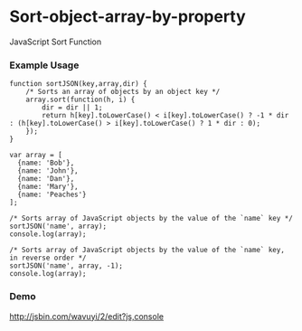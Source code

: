 Sort-object-array-by-property
=============================

JavaScript Sort Function

### Example Usage

    function sortJSON(key,array,dir) {
        /* Sorts an array of objects by an object key */
        array.sort(function(h, i) {
            dir = dir || 1;
            return h[key].toLowerCase() < i[key].toLowerCase() ? -1 * dir : (h[key].toLowerCase() > i[key].toLowerCase() ? 1 * dir : 0);
        });
    }
    
    var array = [
      {name: 'Bob'},
      {name: 'John'},
      {name: 'Dan'},
      {name: 'Mary'},
      {name: 'Peaches'}
    ];
    
    /* Sorts array of JavaScript objects by the value of the `name` key */
    sortJSON('name', array);
    console.log(array);
    
    /* Sorts array of JavaScript objects by the value of the `name` key, in reverse order */
    sortJSON('name', array, -1);
    console.log(array);

### Demo

http://jsbin.com/wavuyi/2/edit?js,console
